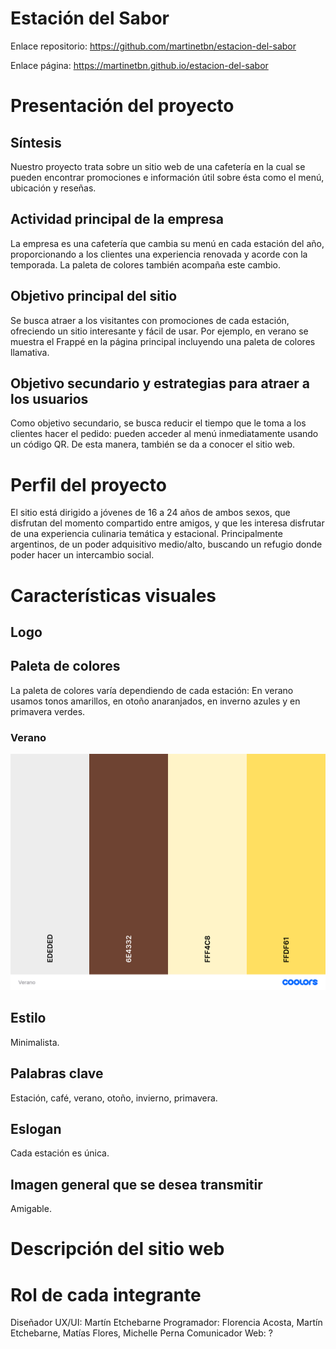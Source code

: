 # Estación del Sabor

Enlace repositorio: https://github.com/martinetbn/estacion-del-sabor

Enlace página: https://martinetbn.github.io/estacion-del-sabor

# Presentación del proyecto

## Síntesis

Nuestro proyecto trata sobre un sitio web de una cafetería en la cual se pueden encontrar promociones e información útil sobre ésta como el menú, ubicación y reseñas.

## Actividad principal de la empresa

La empresa es una cafetería que cambia su menú en cada estación del año, proporcionando a los clientes una experiencia renovada y acorde con la temporada. La paleta de colores también acompaña este cambio.

## Objetivo principal del sitio

Se busca atraer a los visitantes con promociones de cada estación, ofreciendo un sitio interesante y fácil de usar. Por ejemplo, en verano se muestra el Frappé en la página principal incluyendo una paleta de colores llamativa.

## Objetivo secundario y estrategias para atraer a los usuarios

Como objetivo secundario,  se busca reducir el tiempo que le toma a los clientes hacer el pedido: pueden acceder al menú inmediatamente usando un código QR. De esta manera, también se da a conocer el sitio web.

# Perfil del proyecto

El sitio está dirigido a jóvenes de 16 a 24 años de ambos sexos, que disfrutan del momento compartido entre amigos, y que les interesa disfrutar de una experiencia culinaria temática y estacional. Principalmente argentinos, de un poder adquisitivo medio/alto, buscando un refugio donde poder hacer un intercambio social.

# Características visuales

## Logo

## Paleta de colores

La paleta de colores varía dependiendo de cada estación: En verano usamos tonos amarillos, en otoño anaranjados, en inverno azules y en primavera verdes.

### Verano

![Paleta de colores para el verano](./assets/images/colors/Verano.png)

## Estilo

Minimalista.

## Palabras clave

Estación, café, verano, otoño, invierno, primavera.

## Eslogan

Cada estación es única.

## Imagen general que se desea transmitir

Amigable.

# Descripción del sitio web

# Rol de cada integrante

Diseñador UX/UI: Martín Etchebarne
Programador: Florencia Acosta, Martín Etchebarne, Matías Flores, Michelle Perna
Comunicador Web: ?
